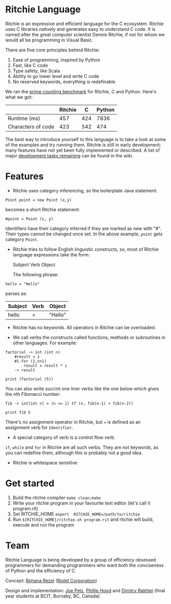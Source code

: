 Ritchie Language
================

Ritchie is an expressive and efficient language for the C ecosystem. Ritchie uses C libraries natively and generates easy to understand C code. It is named after the great computer scientist Dennis Ritchie, if not for whom we would all be programming in Visual Basic.

There are five core principles behind Ritchie:

1. Ease of programming, inspired by Python
2. Fast, like C code
3. Type safety, like Scala
4. Ability to go lower level and write C code
5. No reserved keywords, everything is redefinable

We ran the [prime counting benchmark](https://bjpelc.wordpress.com/2015/01/10/yet-another-language-speed-test-counting-primes-c-c-java-javascript-php-python-and-ruby-2/) for Ritchie, C and Python. Here's what we got:

|                    | Ritchie | C   | Python |
|--------------------|---------|-----|--------|
| Runtime (ms)       | 457     | 424 | 7836   |
| Characters of code | 423     | 542 | 474    |

The best way to introduce yourself to this language is to take a look at some of the examples and try running them.  Ritchie is still in early development; many features have not yet been fully implemented or described.  A list of major [development tasks remaining](https://github.com/riolet/ritchie/wiki/State-of-the-Compiler) can be found in the wiki.

Features
========

* Ritchie uses category inferencing, so the boilerplate Java statement:

```
Point point = new Point (x,y)
```

  becomes a short Ritchie statement:

```
#point = Point (x, y)
```
Identifiers have their category inferred if they are marked as new with "#". Their types cannot be changed once set. In the above example, `point` gets category `Point`.


* Ritchie tries to follow English linguistic constructs, so, most of Ritchie language expressions take the form:

  Subject Verb Object

  The following phrase:

```
hello = "Hello"
```
parses as:


| Subject | Verb | Object  |
|---------|------|---------|
| hello   | =    | "Hello" |


* Ritchie has no keywords.  All operators in Ritchie can be overloaded.


* We call verbs the constructs called functions, methods or subroutines in other languages. For example:

```
factorial -> int (int n)
	#result = 1
	#i.for (1,n+1)
		result = result * i
	-> result

print (factorial (5))
```

You can also write succint one liner verbs like the one below which gives the nth Fibonacci number:

```
fib -> int(int n) = (n <= 1) tf (n, fib(n-1) + fib(n-2))

print fib 5
```

There's no assignment operator in Ritchie, but `=` is defined as an assignment verb for `Identifier`.

* A special category of verb is a control flow verb.

`if`, `while` and `for`  in Ritchie are all such verbs. They are not keywords, as you can redefine them, although this is probably not a good idea.

* Ritchie is whitespace sensitive



Get started
===========
1. Build the ritchie compiler `make clean;make`
2. Write your ritchie program in your favourite text editor (let's call it program.rit)
3. Set RITCHIE_HOME `export  RITCHIE_HOME=/path/to/ritchie`
4. Run `${RITCHIE_HOME}/ritchie.sh program.rit` and ritchie will build, execute and run the program



Team
====
Ritchie Language is being developed by a group of efficiency obsessed programmers for demanding programmers who want both the conciseness of Python and the efficiency of C.

Concept: [Rohana Rezel](https://github.com/rrezel) ([Riolet Corporation](https://github.com/riolet))

Design and implementation: [Joe Pelz](https://github.com/JoePelz), [Phillip Hood](https://github.com/pvgh) and [Dimitry Rakhlei](https://github.com/DimitryRakhlei) (final year students at BCIT, Burnaby, BC, Canada)

